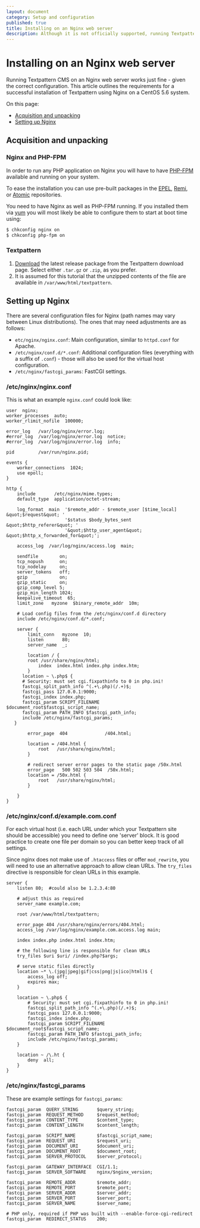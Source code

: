```yaml
---
layout: document
category: Setup and configuration
published: true
title: Installing on an Nginx web server
description: Although it is not officially supported, running Textpattern CMS on an Nginx web server works just fine.
---
```


# Installing on an Nginx web server

Running Textpattern CMS on an Nginx web server works just fine - given the correct configuration. This article outlines the requirements for a successful installation of Textpattern using Nginx on a CentOS 5.6 system.

On this page:

* [Acquisition and unpacking](#acquisition-and-unpacking)
* [Setting up Nginx](#setting-up-nginx)

## Acquisition and unpacking

### Nginx and PHP-FPM

In order to run any PHP application on Nginx you will have to have [PHP-FPM](https://php-fpm.org) available and running on your system.

To ease the installation you can use pre-built packages in the [EPEL](https://fedoraproject.org/wiki/EPEL), [Remi](https://rpms.remirepo.net), or [Atomic](https://wiki.atomicorp.com/wiki/index.php/Atomic) repositories.

You need to have Nginx as well as PHP-FPM running. If you installed them via [yum](http://yum.baseurl.org) you will most likely be able to configure them to start at boot time using:

~~~ bash
$ chkconfig nginx on
$ chkconfig php-fpm on
~~~

### Textpattern

1. [Download](https://textpattern.com/download) the latest release package from the Textpattern download page. Select either `.tar.gz` or `.zip`, as you prefer.
2. It is assumed for this tutorial that the unzipped contents of the file are available in `/var/www/html/textpattern`.

## Setting up Nginx

There are several configuration files for Nginx (path names may vary between Linux distributions). The ones that may need adjustments are as follows:

* `etc/nginx/nginx.conf`: Main configuration, similar to `httpd.conf` for Apache.
* `/etc/nginx/conf.d/*.conf`: Additional configuration files (everything with a suffix of `.conf`) - those will also be used for the virtual host configuration.
* `/etc/nginx/fastcgi_params`: FastCGI settings.

### /etc/nginx/nginx.conf

This is what an example `nginx.conf` could look like:

~~~ nginx
user  nginx;
worker_processes  auto;
worker_rlimit_nofile  100000;

error_log   /var/log/nginx/error.log;
#error_log  /var/log/nginx/error.log  notice;
#error_log  /var/log/nginx/error.log  info;

pid         /var/run/nginx.pid;

events {
    worker_connections  1024;
    use epoll;
}

http {
    include       /etc/nginx/mime.types;
    default_type  application/octet-stream;

    log_format  main  '$remote_addr - $remote_user [$time_local] &quot;$request&quot; '
                      '$status $body_bytes_sent &quot;$http_referer&quot; '
                      '&quot;$http_user_agent&quot; &quot;$http_x_forwarded_for&quot;';

    access_log  /var/log/nginx/access.log  main;

    sendfile        on;
    tcp_nopush      on;
    tcp_nodelay     on;
    server_tokens   off;
    gzip            on;
    gzip_static     on;
    gzip_comp_level 5;
    gzip_min_length 1024;
    keepalive_timeout  65;
    limit_zone   myzone  $binary_remote_addr  10m;

    # Load config files from the /etc/nginx/conf.d directory
    include /etc/nginx/conf.d/*.conf;

    server {
        limit_conn   myzone  10;
        listen       80;
        server_name  _;

        location / {
        root /usr/share/nginx/html;
            index  index.html index.php index.htm;
        }
      location ~ \.php$ {
      # Security: must set cgi.fixpathinfo to 0 in php.ini!
      fastcgi_split_path_info ^(.+\.php)(/.+)$;
      fastcgi_pass 127.0.0.1:9000;
      fastcgi_index index.php;
      fastcgi_param SCRIPT_FILENAME         $document_root$fastcgi_script_name;
      fastcgi_param PATH_INFO $fastcgi_path_info;
      include /etc/nginx/fastcgi_params;
   }

        error_page  404              /404.html;

        location = /404.html {
            root   /usr/share/nginx/html;
        }

        # redirect server error pages to the static page /50x.html
        error_page   500 502 503 504  /50x.html;
        location = /50x.html {
            root   /usr/share/nginx/html;
        }

    }
}
~~~

### /etc/nginx/conf.d/example.com.conf

For each virtual host (i.e. each URL under which your Textpattern site should be accessible) you need to define one 'server' block. It is good practice to create one file per domain so you can better keep track of all settings.

Since nginx does not make use of `.htaccess` files or offer `mod_rewrite`, you will need to use an alternative approach to allow clean URLs. The `try_files` directive is responsible for clean URLs in this example.

~~~ nginx
server {
    listen 80;  #could also be 1.2.3.4:80

    # adjust this as required
    server_name example.com;

    root /var/www/html/textpattern;

    error_page 404 /usr/share/nginx/errors/404.html;
    access_log /var/log/nginx/example.com.access.log main;

    index index.php index.html index.htm;

    # the following line is responsible for clean URLs
    try_files $uri $uri/ /index.php?$args;

    # serve static files directly
    location ~* \.(jpg|jpeg|gif|css|png|js|ico|html)$ {
        access_log off;
        expires max;
    }

    location ~ \.php$ {
        # Security: must set cgi.fixpathinfo to 0 in php.ini!
        fastcgi_split_path_info ^(.+\.php)(/.+)$;
        fastcgi_pass 127.0.0.1:9000;
        fastcgi_index index.php;
        fastcgi_param SCRIPT_FILENAME         $document_root$fastcgi_script_name;
        fastcgi_param PATH_INFO $fastcgi_path_info;
        include /etc/nginx/fastcgi_params;
    }

    location ~ /\.ht {
        deny  all;
    }
}
~~~

### /etc/nginx/fastcgi_params

These are example settings for `fastcgi_params`:

~~~ nginx
fastcgi_param  QUERY_STRING       $query_string;
fastcgi_param  REQUEST_METHOD     $request_method;
fastcgi_param  CONTENT_TYPE       $content_type;
fastcgi_param  CONTENT_LENGTH     $content_length;

fastcgi_param  SCRIPT_NAME        $fastcgi_script_name;
fastcgi_param  REQUEST_URI        $request_uri;
fastcgi_param  DOCUMENT_URI       $document_uri;
fastcgi_param  DOCUMENT_ROOT      $document_root;
fastcgi_param  SERVER_PROTOCOL    $server_protocol;

fastcgi_param  GATEWAY_INTERFACE  CGI/1.1;
fastcgi_param  SERVER_SOFTWARE    nginx/$nginx_version;

fastcgi_param  REMOTE_ADDR        $remote_addr;
fastcgi_param  REMOTE_PORT        $remote_port;
fastcgi_param  SERVER_ADDR        $server_addr;
fastcgi_param  SERVER_PORT        $server_port;
fastcgi_param  SERVER_NAME        $server_name;

# PHP only, required if PHP was built with --enable-force-cgi-redirect
fastcgi_param  REDIRECT_STATUS    200;
~~~
